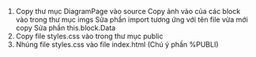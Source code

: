 1. Copy thư mục DiagramPage vào source
  Copy ảnh vào của các block vào trong thư mục imgs
  Sửa phần import tương ứng với tên file vừa mới copy
  Sửa phần this.block.Data
2. Copy file styles.css vào trong thư mục public
3. Nhúng file styles.css vào file index.html (Chú ý phần %PUBLI) 
